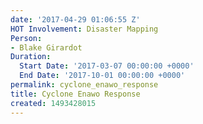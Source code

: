 ```yaml
---
date: '2017-04-29 01:06:55 Z'
HOT Involvement: Disaster Mapping
Person:
- Blake Girardot
Duration:
  Start Date: '2017-03-07 00:00:00 +0000'
  End Date: '2017-10-01 00:00:00 +0000'
permalink: cyclone_enawo_response
title: Cyclone Enawo Response
created: 1493428015
---
```


